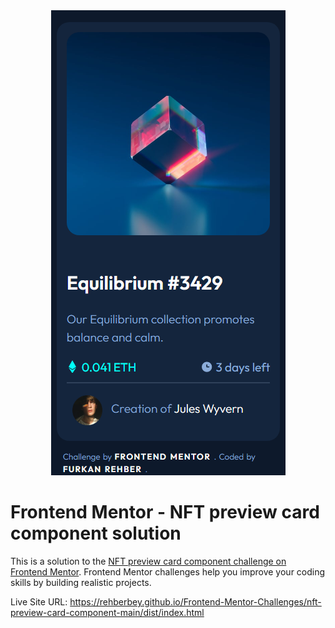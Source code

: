 <div align="center">
    <picture>
        <source
            media="(min-width: 768px)"
            srcset="./design/desktop.png"
        />
        <img src="./design/mobile.png" />
    </picture>
</div>

# Frontend Mentor - NFT preview card component solution

This is a solution to the [NFT preview card component challenge on Frontend Mentor](https://www.frontendmentor.io/challenges/nft-preview-card-component-SbdUL_w0U). Frontend Mentor challenges help you improve your coding skills by building realistic projects.

Live Site URL: <https://rehberbey.github.io/Frontend-Mentor-Challenges/nft-preview-card-component-main/dist/index.html>

